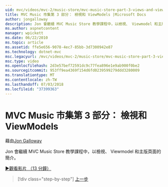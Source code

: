 ```yaml
---
uid: mvc/videos/mvc-2/music-store/mvc-music-store-part-3-views-and-viewmodels
title: MVC Music 市集第 3 部分： 檢視和 ViewModels |Microsoft Docs
author: jongalloway
description: Jon 會繼續 MVC Music Store 教學課程中，以檢視、 Viewmodel 和主版頁面的簡介。
ms.author: aspnetcontent
manager: wpickett
ms.date: 06/22/2010
ms.topic: article
ms.assetid: ffe5e656-9078-4ec7-85bb-3d7300942e87
ms.technology: dotnet-mvc
msc.legacyurl: /mvc/videos/mvc-2/music-store/mvc-music-store-part-3-views-and-viewmodels
msc.type: video
ms.openlocfilehash: 2d3e57bef72591dc9c77fea896e1e9ab900f0be2
ms.sourcegitcommit: 953ff9ea4369f154d6fd0239599279ddd3280009
ms.translationtype: MT
ms.contentlocale: zh-TW
ms.lasthandoff: 07/03/2018
ms.locfileid: "37399363"
---
```

<a name="mvc-music-store-part-3-views-and-viewmodels"></a>MVC Music 市集第 3 部分： 檢視和 ViewModels
====================
藉由[Jon Galloway](https://github.com/jongalloway)

Jon 會繼續 MVC Music Store 教學課程中，以檢視、 Viewmodel 和主版頁面的簡介。

[&#9654;觀看影片 （13 分鐘）](https://channel9.msdn.com/Blogs/ASP-NET-Site-Videos/mvc-music-store-part-3-views-and-viewmodels)

> [!div class="step-by-step"]
> [上一步](mvc-music-store-part-2-controllers.md)
